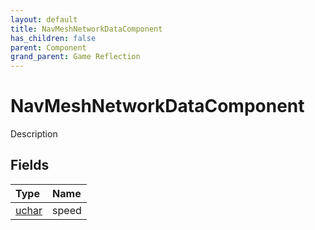 ```yaml
---
layout: default
title: NavMeshNetworkDataComponent
has_children: false
parent: Component
grand_parent: Game Reflection
---
```

# NavMeshNetworkDataComponent
Description 

## Fields

| Type | Name |
|:----------|:--------------|
| [uchar](/riftbreaker-wiki/docs/game-reflection/enums/uchar/) | speed |

